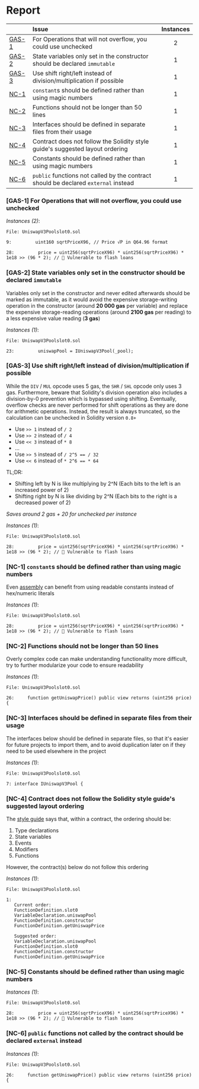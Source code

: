 # Report

| |Issue|Instances|
|-|:-|:-:|
| [GAS-1](#GAS-1) | For Operations that will not overflow, you could use unchecked | 2 |
| [GAS-2](#GAS-2) | State variables only set in the constructor should be declared `immutable` | 1 |
| [GAS-3](#GAS-3) | Use shift right/left instead of division/multiplication if possible | 1 |
| [NC-1](#NC-1) | `constant`s should be defined rather than using magic numbers | 1 |
| [NC-2](#NC-2) | Functions should not be longer than 50 lines | 1 |
| [NC-3](#NC-3) | Interfaces should be defined in separate files from their usage | 1 |
| [NC-4](#NC-4) | Contract does not follow the Solidity style guide's suggested layout ordering | 1 |
| [NC-5](#NC-5) | Constants should be defined rather than using magic numbers | 1 |
| [NC-6](#NC-6) | `public` functions not called by the contract should be declared `external` instead | 1 |



### <a name="GAS-1"></a>[GAS-1] For Operations that will not overflow, you could use unchecked

*Instances (2)*:
```solidity
File: UniswapV3Poolslot0.sol

9:         uint160 sqrtPriceX96, // Price √P in Q64.96 format

28:         price = uint256(sqrtPriceX96) * uint256(sqrtPriceX96) * 1e18 >> (96 * 2); // 🚨 Vulnerable to flash loans

```

### <a name="GAS-2"></a>[GAS-2] State variables only set in the constructor should be declared `immutable`
Variables only set in the constructor and never edited afterwards should be marked as immutable, as it would avoid the expensive storage-writing operation in the constructor (around **20 000 gas** per variable) and replace the expensive storage-reading operations (around **2100 gas** per reading) to a less expensive value reading (**3 gas**)

*Instances (1)*:
```solidity
File: UniswapV3Poolslot0.sol

23:         uniswapPool = IUniswapV3Pool(_pool);

```

### <a name="GAS-3"></a>[GAS-3] Use shift right/left instead of division/multiplication if possible
While the `DIV` / `MUL` opcode uses 5 gas, the `SHR` / `SHL` opcode only uses 3 gas. Furthermore, beware that Solidity's division operation also includes a division-by-0 prevention which is bypassed using shifting. Eventually, overflow checks are never performed for shift operations as they are done for arithmetic operations. Instead, the result is always truncated, so the calculation can be unchecked in Solidity version `0.8+`
- Use `>> 1` instead of `/ 2`
- Use `>> 2` instead of `/ 4`
- Use `<< 3` instead of `* 8`
- ...
- Use `>> 5` instead of `/ 2^5 == / 32`
- Use `<< 6` instead of `* 2^6 == * 64`

TL;DR:
- Shifting left by N is like multiplying by 2^N (Each bits to the left is an increased power of 2)
- Shifting right by N is like dividing by 2^N (Each bits to the right is a decreased power of 2)

*Saves around 2 gas + 20 for unchecked per instance*

*Instances (1)*:
```solidity
File: UniswapV3Poolslot0.sol

28:         price = uint256(sqrtPriceX96) * uint256(sqrtPriceX96) * 1e18 >> (96 * 2); // 🚨 Vulnerable to flash loans

```

### <a name="NC-1"></a>[NC-1] `constant`s should be defined rather than using magic numbers
Even [assembly](https://github.com/code-423n4/2022-05-opensea-seaport/blob/9d7ce4d08bf3c3010304a0476a785c70c0e90ae7/contracts/lib/TokenTransferrer.sol#L35-L39) can benefit from using readable constants instead of hex/numeric literals

*Instances (1)*:
```solidity
File: UniswapV3Poolslot0.sol

28:         price = uint256(sqrtPriceX96) * uint256(sqrtPriceX96) * 1e18 >> (96 * 2); // 🚨 Vulnerable to flash loans

```

### <a name="NC-2"></a>[NC-2] Functions should not be longer than 50 lines
Overly complex code can make understanding functionality more difficult, try to further modularize your code to ensure readability 

*Instances (1)*:
```solidity
File: UniswapV3Poolslot0.sol

26:     function getUniswapPrice() public view returns (uint256 price) {

```

### <a name="NC-3"></a>[NC-3] Interfaces should be defined in separate files from their usage
The interfaces below should be defined in separate files, so that it's easier for future projects to import them, and to avoid duplication later on if they need to be used elsewhere in the project

*Instances (1)*:
```solidity
File: UniswapV3Poolslot0.sol

7: interface IUniswapV3Pool {

```

### <a name="NC-4"></a>[NC-4] Contract does not follow the Solidity style guide's suggested layout ordering
The [style guide](https://docs.soliditylang.org/en/v0.8.16/style-guide.html#order-of-layout) says that, within a contract, the ordering should be:

1) Type declarations
2) State variables
3) Events
4) Modifiers
5) Functions

However, the contract(s) below do not follow this ordering

*Instances (1)*:
```solidity
File: UniswapV3Poolslot0.sol

1: 
   Current order:
   FunctionDefinition.slot0
   VariableDeclaration.uniswapPool
   FunctionDefinition.constructor
   FunctionDefinition.getUniswapPrice
   
   Suggested order:
   VariableDeclaration.uniswapPool
   FunctionDefinition.slot0
   FunctionDefinition.constructor
   FunctionDefinition.getUniswapPrice

```

### <a name="NC-5"></a>[NC-5] Constants should be defined rather than using magic numbers

*Instances (1)*:
```solidity
File: UniswapV3Poolslot0.sol

28:         price = uint256(sqrtPriceX96) * uint256(sqrtPriceX96) * 1e18 >> (96 * 2); // 🚨 Vulnerable to flash loans

```

### <a name="NC-6"></a>[NC-6] `public` functions not called by the contract should be declared `external` instead

*Instances (1)*:
```solidity
File: UniswapV3Poolslot0.sol

26:     function getUniswapPrice() public view returns (uint256 price) {

```

